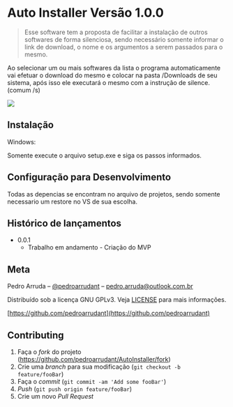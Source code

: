 # Auto Installer Versão 1.0.0
> Esse software tem a proposta de facilitar a instalação de outros softwares de forma silenciosa, sendo necessário somente informar o link de download, o nome e os argumentos a serem passados para o mesmo.

Ao selecionar um ou mais softwares da lista o programa automaticamente vai efetuar o download do mesmo e colocar na pasta /Downloads de seu sistema, após isso ele executará o mesmo com a instrução de silence. (comum /s)

![](../header.png)

## Instalação

Windows:

Somente execute o arquivo setup.exe e siga os passos informados.

## Configuração para Desenvolvimento

Todas as depencias se encontram no arquivo de projetos, sendo somente necessario um restore no VS de sua escolha.

## Histórico de lançamentos

* 0.0.1
    * Trabalho em andamento - Criação do MVP

## Meta

Pedro Arruda – [@pedroarrudant](https://twitter.com/pedroarrudant) – pedro.arruda@outlook.com.br

Distribuído sob a licença GNU GPLv3. Veja [LICENSE](./LICENSE.md) para mais informações.

[https://github.com/pedroarrudant](https://github.com/pedroarrudant)

## Contributing

1. Faça o _fork_ do projeto (https://github.com/pedroarrudant/AutoInstaller/fork)
2. Crie uma _branch_ para sua modificação (`git checkout -b feature/fooBar`)
3. Faça o _commit_ (`git commit -am 'Add some fooBar'`)
4. _Push_ (`git push origin feature/fooBar`)
5. Crie um novo _Pull Request_

[travis-image]: https://img.shields.io/travis/dbader/node-datadog-metrics/master.svg?style=flat-square
[travis-url]: https://travis-ci.org/dbader/node-datadog-metrics
[wiki]: https://github.com/seunome/seuprojeto/wiki
